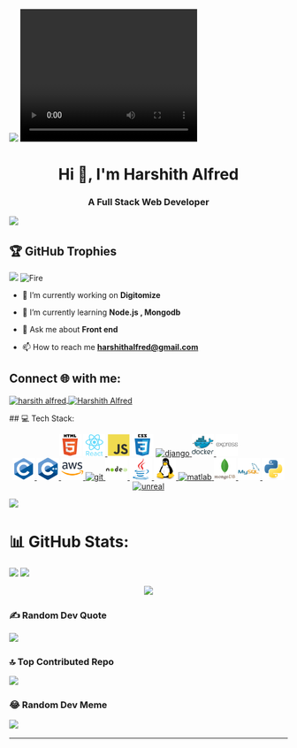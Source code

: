 

<img src="https://github.com/HarshithAlfred/HarshithAlfred/assets/120769092/bbbb2038-85e4-4ba8-a6c6-9097444d555c" />
<video width="320" height="240" autoplay>
<source src="https://github.com/HarshithAlfred/HarshithAlfred/assets/120769092/bbbb2038-85e4-4ba8-a6c6-9097444d555c" type="video/mp4">
</video>


<h1 align="center">Hi 👋, I'm Harshith Alfred</h1>
<h3 align="center">A Full Stack Web Developer</h3>

[![](https://visitcount.itsvg.in/api?id=harshithalfred&icon=8&color=0)](https://visitcount.itsvg.in)

## 🏆 GitHub Trophies
![](https://github-profile-trophy.vercel.app/?username=harshithalfred&theme=tokyonight&no-frame=false&no-bg=false&margin-w=4)  <img src="https://user-images.githubusercontent.com/74038190/216122041-518ac897-8d92-4c6b-9b3f-ca01dcaf38ee.png" alt="Fire" width="120" />


  

- 🔭 I’m currently working on **Digitomize**                  

- 🌱 I’m currently learning **Node.js , Mongodb**
- 💬 Ask me about **Front end**

- 📫 How to reach me **harshithalfred@gmail.com**                                                    

## **Connect 🌐 with me:**                                                                                     
<p align="left">
<a href="https://www.linkedin.com/in/harshith-alfred-99042725a" target="blank">
<img align="center" src="https://raw.githubusercontent.com/rahuldkjain/github-profile-readme-generator/master/src/images/icons/Social/linked-in-alt.svg" alt="harsith alfred" height="30" width="40" />
</a>
<a href="https://wa.me/qr/4KEWHZ2V7UGVO1" target="blank"> 
<img align="center" src="https://github.com/HarshithAlfred/HarshithAlfred/assets/120769092/42e441d8-fed1-4828-8293-c48b856951bf" alt="Harshith Alfred" width="40"> 
</a>
</p>
## 💻 Tech Stack:
<p align="center">  
<img src="https://raw.githubusercontent.com/devicons/devicon/master/icons/html5/html5-original-wordmark.svg" alt="html5" width="40" height="40"/> </a> 
<a href="https://reactjs.org/" target="_blank" rel="noreferrer"> <img src="https://raw.githubusercontent.com/devicons/devicon/master/icons/react/react-original-wordmark.svg" alt="react" width="40" height="40"/> </a

<a href="https://developer.mozilla.org/en-US/docs/Web/JavaScript" target="_blank" rel="noreferrer"> 
<img src="https://raw.githubusercontent.com/devicons/devicon/master/icons/javascript/javascript-original.svg" alt="javascript" width="40" height="40"/> </a>
<img src="https://raw.githubusercontent.com/devicons/devicon/master/icons/css3/css3-original-wordmark.svg" alt="css3" width="40" height="40"/> </a> <a href="https://www.djangoproject.com/" target="_blank" rel="noreferrer"> 
<img src="https://cdn.worldvectorlogo.com/logos/django.svg" alt="django" width="40" height="40"/> </a> <a href="https://www.docker.com/" target="_blank" rel="noreferrer"> 
<img src="https://raw.githubusercontent.com/devicons/devicon/master/icons/docker/docker-original-wordmark.svg" alt="docker" width="40" height="40"/> </a> <a href="https://expressjs.com" target="_blank" rel="noreferrer">
<img src="https://raw.githubusercontent.com/devicons/devicon/master/icons/express/express-original-wordmark.svg" alt="express" width="40" height="40"/> </a> <a href="https://git-scm.com/" target="_blank" rel="noreferrer"> <br>
<a href="https://www.cprogramming.com/" target="_blank" rel="noreferrer"> 
<img src="https://raw.githubusercontent.com/devicons/devicon/master/icons/c/c-original.svg" alt="c" width="40" height="40"/> </a> <a href="https://www.w3schools.com/cpp/" target="_blank" rel="noreferrer"> 
<img src="https://raw.githubusercontent.com/devicons/devicon/master/icons/cplusplus/cplusplus-original.svg" alt="cplusplus" width="40" height="40"/> </a>  <a href="https://www.w3.org/html/" target="_blank" rel="noreferrer"> 
   <a href="https://aws.amazon.com" target="_blank" rel="noreferrer"> 
<img src="https://raw.githubusercontent.com/devicons/devicon/master/icons/amazonwebservices/amazonwebservices-original-wordmark.svg" alt="aws" width="40" height="40"/> </a>
  <a href="https://www.w3schools.com/css/" target="_blank" rel="noreferrer">
<img src="https://www.vectorlogo.zone/logos/git-scm/git-scm-icon.svg" alt="git" width="40" height="40"/> </a>
<a href="https://nodejs.org" target="_blank" rel="noreferrer"> <img src="https://raw.githubusercontent.com/devicons/devicon/master/icons/nodejs/nodejs-original-wordmark.svg" alt="nodejs" width="40" height="40"/> </a>
<a href="https://www.java.com" target="_blank" rel="noreferrer"> 
<img src="https://raw.githubusercontent.com/devicons/devicon/master/icons/java/java-original.svg" alt="java" width="40" height="40"/> </a>  <a href="https://www.linux.org/" target="_blank" rel="noreferrer"> 
<img src="https://raw.githubusercontent.com/devicons/devicon/master/icons/linux/linux-original.svg" alt="linux" width="40" height="40"/> </a> <a href="https://www.mathworks.com/" target="_blank" rel="noreferrer"> 
<img src="https://upload.wikimedia.org/wikipedia/commons/2/21/Matlab_Logo.png" alt="matlab" width="40" height="40"/> </a> <a href="https://www.mongodb.com/" target="_blank" rel="noreferrer"> <img src="https://raw.githubusercontent.com/devicons/devicon/master/icons/mongodb/mongodb-original-wordmark.svg" alt="mongodb" width="40" height="40"/> </a> <a href="https://www.mysql.com/" target="_blank" rel="noreferrer"> <img src="https://raw.githubusercontent.com/devicons/devicon/master/icons/mysql/mysql-original-wordmark.svg" alt="mysql" width="40" height="40"/> </a> <a href="https://www.python.org" target="_blank" rel="noreferrer"> <img src="https://raw.githubusercontent.com/devicons/devicon/master/icons/python/python-original.svg" alt="python" width="40" height="40"/> </a>
<a href="https://unrealengine.com/" target="_blank" rel="noreferrer"> <img src="https://raw.githubusercontent.com/kenangundogan/fontisto/036b7eca71aab1bef8e6a0518f7329f13ed62f6b/icons/svg/brand/unreal-engine.svg" alt="unreal" width="40" height="40"/> </a></p>

![](https://cdn.dribbble.com/users/2918596/screenshots/6783174/seo.gif)




# 📊 GitHub Stats:
![](https://github-readme-streak-stats.herokuapp.com/?user=harshithalfred&theme=tokyonight&hide_border=false)
![](https://github-readme-stats.vercel.app/api?username=harshithalfred&theme=tokyonight&hide_border=false&include_all_commits=true&count_private=false)

<p align="center"> 
  <img src="https://github-readme-stats.vercel.app/api/top-langs/?username=harshithalfred&theme=tokyonight&hide_border=false&include_all_commits=true&count_private=false&layout=compact"> </p>


### ✍️ Random Dev Quote
![](https://quotes-github-readme.vercel.app/api?type=horizontal&theme=radical)

### 🔝 Top Contributed Repo
![](https://github-contributor-stats.vercel.app/api?username=harshithalfred&limit=5&theme=tokyonight&combine_all_yearly_contributions=true)

### 😂 Random Dev Meme
<img src='https://randommeme-five.vercel.app/' style="height: 400px;"/>

---










